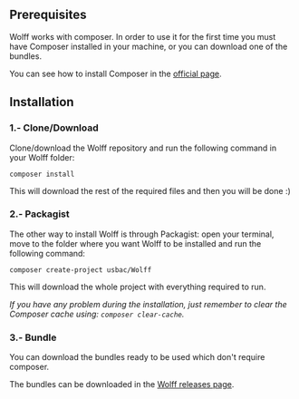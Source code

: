 ## Prerequisites

Wolff works with composer. In order to use it for the first time you must have Composer installed in your machine, or you can download one of the bundles.

You can see how to install Composer in the [official page](https://getcomposer.org/doc/00-intro.md).

## Installation

### 1.- Clone/Download

Clone/download the Wolff repository and run the following command in your Wolff folder:

`composer install`

This will download the rest of the required files and then you will be done :)

### 2.- Packagist

The other way to install Wolff is through Packagist: open your terminal, move to the folder where you want Wolff to be installed and run the following command:

`composer create-project usbac/Wolff`

This will download the whole project with everything required to run.

_If you have any problem during the installation, just remember to clear the Composer cache using: `composer clear-cache`._

### 3.- Bundle

You can download the bundles ready to be used which don't require composer.

The bundles can be downloaded in the [Wolff releases page](https://github.com/Usbac/wolff/releases).
